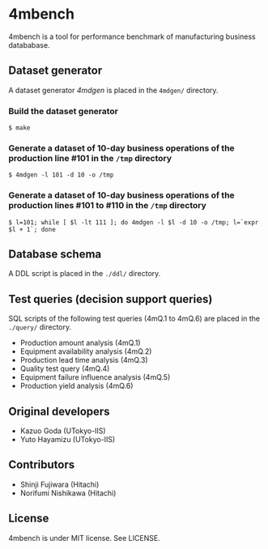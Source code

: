 # 4mbench

4mbench is a tool for performance benchmark of manufacturing business datababase.

## Dataset generator

A dataset generator *4mdgen* is placed in the `4mdgen/` directory.

### Build the dataset generator

	$ make

### Generate a dataset of 10-day business operations of the production line #101 in the `/tmp` directory

	$ 4mdgen -l 101 -d 10 -o /tmp

### Generate a dataset of 10-day business operations of the production lines #101 to #110 in the `/tmp` directory

	$ l=101; while [ $l -lt 111 ]; do 4mdgen -l $l -d 10 -o /tmp; l=`expr $l + 1`; done

## Database schema

A DDL script is placed in the `./ddl/` directory.

## Test queries (decision support queries)

SQL scripts of the following test queries (4mQ.1 to 4mQ.6) are placed in the `./query/` directory.

- Production amount analysis (4mQ.1)
- Equipment availability analysis (4mQ.2)
- Production lead time analysis (4mQ.3)
- Quality test query (4mQ.4)
- Equipment failure influence analysis (4mQ.5)
- Production yield analysis (4mQ.6)

## Original developers

- Kazuo Goda (UTokyo-IIS)
- Yuto Hayamizu (UTokyo-IIS)

## Contributors

- Shinji Fujiwara (Hitachi)
- Norifumi Nishikawa (Hitachi)

## License

4mbench is under MIT license. See LICENSE.
